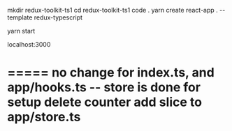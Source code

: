 mkdir redux-toolkit-ts1
cd redux-toolkit-ts1
code .
yarn create react-app . --template redux-typescript

yarn start

localhost:3000

=====
no change for index.ts, and app/hooks.ts  -- store is done for setup
delete counter
add slice to app/store.ts
======